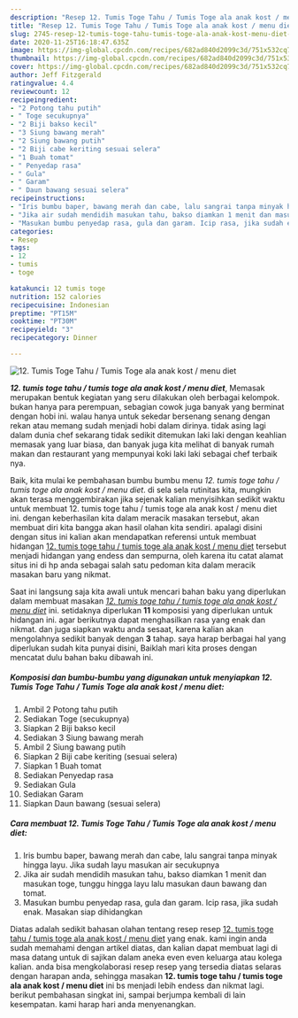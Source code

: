 ```yaml
---
description: "Resep 12. Tumis Toge Tahu / Tumis Toge ala anak kost / menu diet yang Bikin Ngiler"
title: "Resep 12. Tumis Toge Tahu / Tumis Toge ala anak kost / menu diet yang Bikin Ngiler"
slug: 2745-resep-12-tumis-toge-tahu-tumis-toge-ala-anak-kost-menu-diet-yang-bikin-ngiler
date: 2020-11-25T16:18:47.635Z
image: https://img-global.cpcdn.com/recipes/682ad840d2099c3d/751x532cq70/12-tumis-toge-tahu-tumis-toge-ala-anak-kost-menu-diet-foto-resep-utama.jpg
thumbnail: https://img-global.cpcdn.com/recipes/682ad840d2099c3d/751x532cq70/12-tumis-toge-tahu-tumis-toge-ala-anak-kost-menu-diet-foto-resep-utama.jpg
cover: https://img-global.cpcdn.com/recipes/682ad840d2099c3d/751x532cq70/12-tumis-toge-tahu-tumis-toge-ala-anak-kost-menu-diet-foto-resep-utama.jpg
author: Jeff Fitzgerald
ratingvalue: 4.4
reviewcount: 12
recipeingredient:
- "2 Potong tahu putih"
- " Toge secukupnya"
- "2 Biji bakso kecil"
- "3 Siung bawang merah"
- "2 Siung bawang putih"
- "2 Biji cabe keriting sesuai selera"
- "1 Buah tomat"
- " Penyedap rasa"
- " Gula"
- " Garam"
- " Daun bawang sesuai selera"
recipeinstructions:
- "Iris bumbu baper, bawang merah dan cabe, lalu sangrai tanpa minyak hingga layu. Jika sudah layu masukan air secukupnya"
- "Jika air sudah mendidih masukan tahu, bakso diamkan 1 menit dan masukan toge, tunggu hingga layu lalu masukan daun bawang dan tomat."
- "Masukan bumbu penyedap rasa, gula dan garam. Icip rasa, jika sudah enak. Masakan siap dihidangkan"
categories:
- Resep
tags:
- 12
- tumis
- toge

katakunci: 12 tumis toge 
nutrition: 152 calories
recipecuisine: Indonesian
preptime: "PT15M"
cooktime: "PT30M"
recipeyield: "3"
recipecategory: Dinner

---
```



![12. Tumis Toge Tahu / Tumis Toge ala anak kost / menu diet](https://img-global.cpcdn.com/recipes/682ad840d2099c3d/751x532cq70/12-tumis-toge-tahu-tumis-toge-ala-anak-kost-menu-diet-foto-resep-utama.jpg)

<b><i>12. tumis toge tahu / tumis toge ala anak kost / menu diet</i></b>, Memasak merupakan bentuk kegiatan yang seru dilakukan oleh berbagai kelompok. bukan hanya para perempuan, sebagian cowok juga banyak yang berminat dengan hobi ini. walau hanya untuk sekedar bersenang senang dengan rekan atau memang sudah menjadi hobi dalam dirinya. tidak asing lagi dalam dunia chef sekarang tidak sedikit ditemukan laki laki dengan keahlian memasak yang luar biasa, dan banyak juga kita melihat di banyak rumah makan dan restaurant yang mempunyai koki laki laki sebagai chef terbaik nya.



Baik, kita mulai ke pembahasan bumbu bumbu menu <i>12. tumis toge tahu / tumis toge ala anak kost / menu diet</i>. di sela sela rutinitas kita, mungkin akan terasa menggembirakan jika sejenak kalian menyisihkan sedikit waktu untuk membuat 12. tumis toge tahu / tumis toge ala anak kost / menu diet ini. dengan keberhasilan kita dalam meracik masakan tersebut, akan membuat diri kita bangga akan hasil olahan kita sendiri. apalagi disini dengan situs ini kalian akan mendapatkan referensi untuk membuat hidangan <u>12. tumis toge tahu / tumis toge ala anak kost / menu diet</u> tersebut menjadi hidangan yang endess dan sempurna, oleh karena itu catat alamat situs ini di hp anda sebagai salah satu pedoman kita dalam meracik masakan baru yang nikmat.


Saat ini langsung saja kita awali untuk mencari bahan baku yang diperlukan dalam membuat masakan <u><i>12. tumis toge tahu / tumis toge ala anak kost / menu diet</i></u> ini. setidaknya diperlukan <b>11</b> komposisi yang diperlukan untuk hidangan ini. agar berikutnya dapat menghasilkan rasa yang enak dan nikmat. dan juga siapkan waktu anda sesaat, karena kalian akan mengolahnya sedikit banyak dengan <b>3</b> tahap. saya harap berbagai hal yang diperlukan sudah kita punyai disini, Baiklah mari kita proses dengan mencatat dulu bahan baku dibawah ini.

<!--inarticleads1-->

##### Komposisi dan bumbu-bumbu yang digunakan untuk menyiapkan 12. Tumis Toge Tahu / Tumis Toge ala anak kost / menu diet:

1. Ambil 2 Potong tahu putih
1. Sediakan  Toge (secukupnya)
1. Siapkan 2 Biji bakso kecil
1. Sediakan 3 Siung bawang merah
1. Ambil 2 Siung bawang putih
1. Siapkan 2 Biji cabe keriting (sesuai selera)
1. Siapkan 1 Buah tomat
1. Sediakan  Penyedap rasa
1. Sediakan  Gula
1. Sediakan  Garam
1. Siapkan  Daun bawang (sesuai selera)




<!--inarticleads2-->

##### Cara membuat 12. Tumis Toge Tahu / Tumis Toge ala anak kost / menu diet:

1. Iris bumbu baper, bawang merah dan cabe, lalu sangrai tanpa minyak hingga layu. Jika sudah layu masukan air secukupnya
1. Jika air sudah mendidih masukan tahu, bakso diamkan 1 menit dan masukan toge, tunggu hingga layu lalu masukan daun bawang dan tomat.
1. Masukan bumbu penyedap rasa, gula dan garam. Icip rasa, jika sudah enak. Masakan siap dihidangkan




Diatas adalah sedikit bahasan olahan tentang resep resep <u>12. tumis toge tahu / tumis toge ala anak kost / menu diet</u> yang enak. kami ingin anda sudah memahami dengan artikel diatas, dan kalian dapat membuat lagi di masa datang untuk di sajikan dalam aneka even even keluarga atau kolega kalian. anda bisa mengkolaborasi resep resep yang tersedia diatas selaras dengan harapan anda, sehingga masakan <b>12. tumis toge tahu / tumis toge ala anak kost / menu diet</b> ini bs menjadi lebih endess dan nikmat lagi. berikut pembahasan singkat ini, sampai berjumpa kembali di lain kesempatan. kami harap hari anda menyenangkan.
